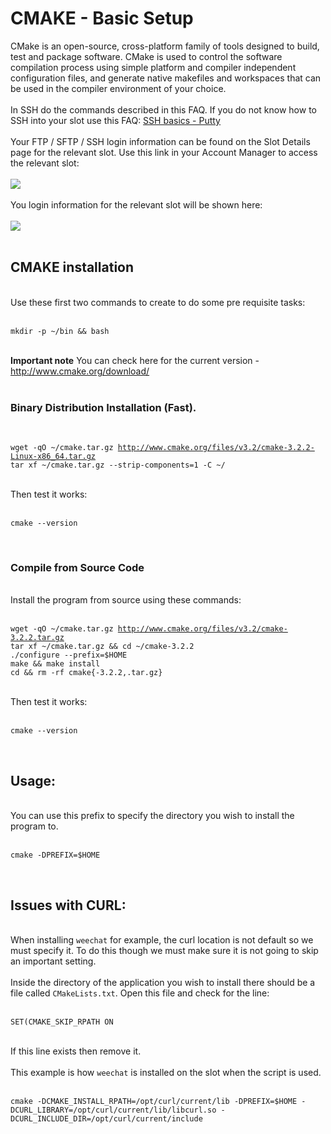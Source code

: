 <h1>CMAKE - Basic Setup</h1>

        
CMake is an open-source, cross-platform family of tools designed to build, test and package software. CMake is used to control the software compilation process using simple platform and compiler independent configuration files, and generate native makefiles and workspaces that can be used in the compiler environment of your choice.<br>
<br>
In SSH do the commands described in this FAQ. If you do not know how to SSH into your slot use this FAQ: <a href="https://www.feralhosting.com/faq/view?question=12">SSH basics - Putty</a><br>
<br>
Your FTP &#x2F; SFTP &#x2F; SSH login information can be found on the Slot Details page for the relevant slot. Use this link in your Account Manager to access the relevant slot:<br>
<br>
<img src="https://raw.github.com/feralhosting/feralfilehosting/master/Feral%20Wiki/0%20Generic/slot_detail_link.png"><br>
<br>
You login information for the relevant slot will be shown here:<br>
<br>
<img src="https://raw.github.com/feralhosting/feralfilehosting/master/Feral%20Wiki/0%20Generic/slot_detail_ssh.png"><br>
<br>
<h2>CMAKE installation</h2><br>
Use these first two commands to create to do some pre requisite tasks:<br>
<br>
<pre><code>mkdir -p ~&#x2F;bin &amp;&amp; bash</code></pre><br>
 <strong>Important note</strong> You can check here for the current version - <a href="http://www.cmake.org/download/">http:&#x2F;&#x2F;www.cmake.org&#x2F;download&#x2F;</a><br>
<br>
<h3>Binary Distribution Installation (Fast).</h3><br>
<pre><code>wget -qO ~&#x2F;cmake.tar.gz <a href="http://www.cmake.org/files/v3.2/cmake-3.2.2-Linux-x86_64.tar.gz">http:&#x2F;&#x2F;www.cmake.org&#x2F;files&#x2F;v3.2&#x2F;cmake-3.2.2-Linux-x86_64.tar.gz</a>
tar xf ~&#x2F;cmake.tar.gz --strip-components=1 -C ~&#x2F;</code></pre><br>
Then test it works:<br>
<br>
<pre><code>cmake --version</code></pre><br>
<h3>Compile from Source Code</h3><br>
Install the program from source using these commands:<br>
<br>
<pre><code>wget -qO ~&#x2F;cmake.tar.gz <a href="http://www.cmake.org/files/v3.2/cmake-3.2.2.tar.gz">http:&#x2F;&#x2F;www.cmake.org&#x2F;files&#x2F;v3.2&#x2F;cmake-3.2.2.tar.gz</a>
tar xf ~&#x2F;cmake.tar.gz &amp;&amp; cd ~&#x2F;cmake-3.2.2
.&#x2F;configure --prefix=$HOME
make &amp;&amp; make install
cd &amp;&amp; rm -rf cmake{-3.2.2,.tar.gz}</code></pre><br>
Then test it works:<br>
<br>
<pre><code>cmake --version</code></pre><br>
<h2>Usage:</h2><br>
You can use this prefix to specify the directory you wish to install the program to.<br>
<br>
<pre><code>cmake -DPREFIX=$HOME</code></pre><br>
<h2>Issues with CURL:</h2><br>
When installing <code>weechat</code> for example, the curl location is not default so we must specify it. To do this though we must make sure it is not going to skip an important setting.<br>
<br>
Inside the directory of the application you wish to install there should be a file called <code>CMakeLists.txt</code>. Open this file and check for the line:<br>
<br>
<pre><code>SET(CMAKE_SKIP_RPATH ON</code></pre><br>
If this line exists then remove it.<br>
<br>
This example is how <code>weechat</code> is installed on the slot when the script is used.<br>
<br>
<pre><code>cmake -DCMAKE_INSTALL_RPATH=&#x2F;opt&#x2F;curl&#x2F;current&#x2F;lib -DPREFIX=$HOME -DCURL_LIBRARY=&#x2F;opt&#x2F;curl&#x2F;current&#x2F;lib&#x2F;libcurl.so -DCURL_INCLUDE_DIR=&#x2F;opt&#x2F;curl&#x2F;current&#x2F;include</code></pre><br>
<br>
